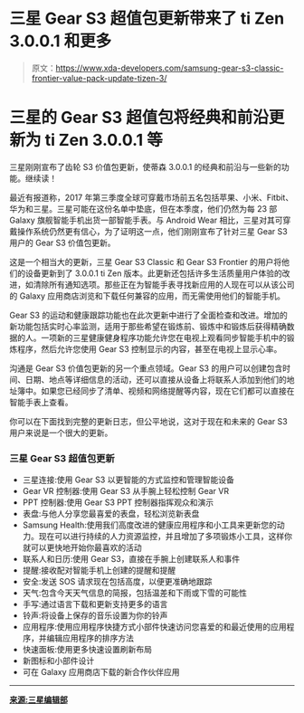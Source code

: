 # 三星 Gear S3 超值包更新带来了 ti Zen 3.0.0.1 和更多

> 原文：<https://www.xda-developers.com/samsung-gear-s3-classic-frontier-value-pack-update-tizen-3/>

# 三星的 Gear S3 超值包将经典和前沿更新为 ti Zen 3.0.0.1 等

三星刚刚宣布了齿轮 S3 价值包更新，使蒂森 3.0.0.1 的经典和前沿与一些新的功能。继续读！

最近有报道称，2017 年第三季度全球可穿戴市场前五名包括苹果、小米、Fitbit、华为和三星。三星可能在这份名单中垫底，但在本季度，他们仍然为每 23 部 Galaxy 旗舰智能手机出货一部智能手表。与 Android Wear 相比，三星对其可穿戴操作系统仍然更有信心，为了证明这一点，他们刚刚宣布了针对三星 Gear S3 用户的 Gear S3 价值包更新。

这是一个相当大的更新，三星 Gear S3 Classic 和 Gear S3 Frontier 的用户将他们的设备更新到了 3.0.0.1 ti Zen 版本。此更新还包括许多生活质量用户体验的改进，如清除所有通知选项。那些正在为智能手表寻找新应用的人现在可以从该公司的 Galaxy 应用商店浏览和下载任何兼容的应用，而无需使用他们的智能手机。

Gear S3 的运动和健康跟踪功能也在此次更新中进行了全面检查和改进。增加的新功能包括实时心率监测，适用于那些希望在锻炼前、锻炼中和锻炼后获得精确数据的人。一项新的三星健康健身程序功能允许您在电视上观看同步智能手机中的锻炼程序，然后允许您使用 Gear S3 控制显示的内容，甚至在电视上显示心率。

沟通是 Gear S3 价值包更新的另一个重点领域。Gear S3 的用户可以创建包含时间、日期、地点等详细信息的活动，还可以直接从设备上将联系人添加到他们的地址簿中。如果您已经同步了清单、视频和网络提醒等内容，现在它们都可以直接在智能手表上查看。

你可以在下面找到完整的更新日志，但公平地说，这对于现在和未来的 Gear S3 用户来说是一个很大的更新。

### 三星 Gear S3 超值包更新

*   三星连接:使用 Gear S3 以更智能的方式监控和管理智能设备
*   Gear VR 控制器:使用 Gear S3 从手腕上轻松控制 Gear VR
*   PPT 控制器:使用 Gear S3 PPT 控制器指挥观众和演示
*   表盘:与他人分享您最喜爱的表盘，轻松浏览新表盘
*   Samsung Health:使用我们高度改进的健康应用程序和小工具来更新您的动力。现在可以进行持续的人力资源监控，并且增加了多项锻炼小工具，这样你就可以更快地开始你最喜欢的活动
*   联系人和日历:使用 Gear S3，直接在手腕上创建联系人和事件
*   提醒:接收配对智能手机上创建的提醒和提醒
*   安全:发送 SOS 请求现在包括高度，以便更准确地跟踪
*   天气:包含今天天气信息的简报，包括温差和下雨或下雪的可能性
*   手写:通过语言下载和更新支持更多的语言
*   铃声:将设备上保存的音乐设置为你的铃声
*   应用程序:使用应用程序快捷方式小部件快速访问您喜爱的和最近使用的应用程序，并编辑应用程序的排序方法
*   快速面板:使用更多快速设置刷新布局
*   新图标和小部件设计
*   可在 Galaxy 应用商店下载的新合作伙伴应用

* * *

[**来源:三星编辑部**](https://news.samsung.com/global/gear-s3-value-pack-update-timeless-outside-even-more-revolutionary-inside)